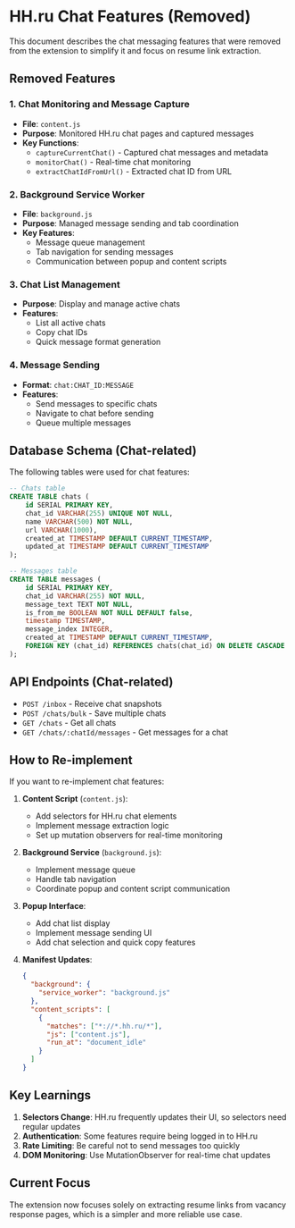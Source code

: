 # HH.ru Chat Features (Removed)

This document describes the chat messaging features that were removed from the extension to simplify it and focus on resume link extraction.

## Removed Features

### 1. Chat Monitoring and Message Capture
- **File**: `content.js`
- **Purpose**: Monitored HH.ru chat pages and captured messages
- **Key Functions**:
  - `captureCurrentChat()` - Captured chat messages and metadata
  - `monitorChat()` - Real-time chat monitoring
  - `extractChatIdFromUrl()` - Extracted chat ID from URL

### 2. Background Service Worker
- **File**: `background.js`
- **Purpose**: Managed message sending and tab coordination
- **Key Features**:
  - Message queue management
  - Tab navigation for sending messages
  - Communication between popup and content scripts

### 3. Chat List Management
- **Purpose**: Display and manage active chats
- **Features**:
  - List all active chats
  - Copy chat IDs
  - Quick message format generation

### 4. Message Sending
- **Format**: `chat:CHAT_ID:MESSAGE`
- **Features**:
  - Send messages to specific chats
  - Navigate to chat before sending
  - Queue multiple messages

## Database Schema (Chat-related)

The following tables were used for chat features:

```sql
-- Chats table
CREATE TABLE chats (
    id SERIAL PRIMARY KEY,
    chat_id VARCHAR(255) UNIQUE NOT NULL,
    name VARCHAR(500) NOT NULL,
    url VARCHAR(1000),
    created_at TIMESTAMP DEFAULT CURRENT_TIMESTAMP,
    updated_at TIMESTAMP DEFAULT CURRENT_TIMESTAMP
);

-- Messages table
CREATE TABLE messages (
    id SERIAL PRIMARY KEY,
    chat_id VARCHAR(255) NOT NULL,
    message_text TEXT NOT NULL,
    is_from_me BOOLEAN NOT NULL DEFAULT false,
    timestamp TIMESTAMP,
    message_index INTEGER,
    created_at TIMESTAMP DEFAULT CURRENT_TIMESTAMP,
    FOREIGN KEY (chat_id) REFERENCES chats(chat_id) ON DELETE CASCADE
);
```

## API Endpoints (Chat-related)

- `POST /inbox` - Receive chat snapshots
- `POST /chats/bulk` - Save multiple chats
- `GET /chats` - Get all chats
- `GET /chats/:chatId/messages` - Get messages for a chat

## How to Re-implement

If you want to re-implement chat features:

1. **Content Script** (`content.js`):
   - Add selectors for HH.ru chat elements
   - Implement message extraction logic
   - Set up mutation observers for real-time monitoring

2. **Background Service** (`background.js`):
   - Implement message queue
   - Handle tab navigation
   - Coordinate popup and content script communication

3. **Popup Interface**:
   - Add chat list display
   - Implement message sending UI
   - Add chat selection and quick copy features

4. **Manifest Updates**:
   ```json
   {
     "background": {
       "service_worker": "background.js"
     },
     "content_scripts": [
       {
         "matches": ["*://*.hh.ru/*"],
         "js": ["content.js"],
         "run_at": "document_idle"
       }
     ]
   }
   ```

## Key Learnings

1. **Selectors Change**: HH.ru frequently updates their UI, so selectors need regular updates
2. **Authentication**: Some features require being logged in to HH.ru
3. **Rate Limiting**: Be careful not to send messages too quickly
4. **DOM Monitoring**: Use MutationObserver for real-time chat updates

## Current Focus

The extension now focuses solely on extracting resume links from vacancy response pages, which is a simpler and more reliable use case.